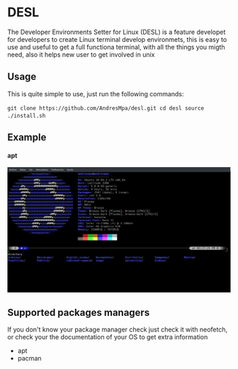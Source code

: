 # DESL

The Developer Environments Setter for Linux
(DESL) is a feature developet for developers
to create Linux terminal develop environmets,
this is easy to use and useful to get a full
functiona terminal, with all the things you
migth need, also it helps new user to get
involved in unix

## Usage

This is quite simple to use, just run the
following commands:

`git clone https://github.com/AndresMpa/desl.git cd desl source ./install.sh`

## Example

#### apt

![apt](./assents/apt.png)

## Supported packages managers

If you don't know your package manager check
just check it with neofetch, or check your
the documentation of your OS to get extra
information

- apt
- pacman
